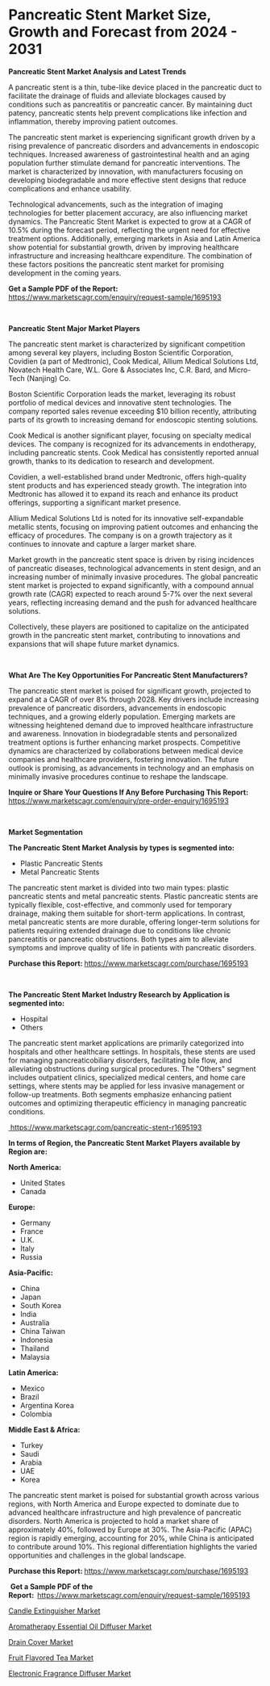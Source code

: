 <p><h1>Pancreatic Stent Market Size, Growth and Forecast from 2024 - 2031</h1></p><p><strong>Pancreatic Stent Market Analysis and Latest Trends</strong></p>
<p><p>A pancreatic stent is a thin, tube-like device placed in the pancreatic duct to facilitate the drainage of fluids and alleviate blockages caused by conditions such as pancreatitis or pancreatic cancer. By maintaining duct patency, pancreatic stents help prevent complications like infection and inflammation, thereby improving patient outcomes.</p><p>The pancreatic stent market is experiencing significant growth driven by a rising prevalence of pancreatic disorders and advancements in endoscopic techniques. Increased awareness of gastrointestinal health and an aging population further stimulate demand for pancreatic interventions. The market is characterized by innovation, with manufacturers focusing on developing biodegradable and more effective stent designs that reduce complications and enhance usability.</p><p>Technological advancements, such as the integration of imaging technologies for better placement accuracy, are also influencing market dynamics. The Pancreatic Stent Market is expected to grow at a CAGR of 10.5% during the forecast period, reflecting the urgent need for effective treatment options. Additionally, emerging markets in Asia and Latin America show potential for substantial growth, driven by improving healthcare infrastructure and increasing healthcare expenditure. The combination of these factors positions the pancreatic stent market for promising development in the coming years.</p></p>
<p><strong>Get a Sample PDF of the Report:&nbsp;</strong> <a href="https://www.marketscagr.com/enquiry/request-sample/1695193?utm_campaign=1884&utm_medium=2&utm_source=Github&utm_content=ia&utm_term=17122024&utm_id=pancreatic-stent">https://www.marketscagr.com/enquiry/request-sample/1695193</a></p>
<p>&nbsp;</p>
<p><strong>Pancreatic Stent Major Market Players</strong></p>
<p><p>The pancreatic stent market is characterized by significant competition among several key players, including Boston Scientific Corporation, Covidien (a part of Medtronic), Cook Medical, Allium Medical Solutions Ltd, Novatech Health Care, W.L. Gore & Associates Inc, C.R. Bard, and Micro-Tech (Nanjing) Co. </p><p>Boston Scientific Corporation leads the market, leveraging its robust portfolio of medical devices and innovative stent technologies. The company reported sales revenue exceeding $10 billion recently, attributing parts of its growth to increasing demand for endoscopic stenting solutions.</p><p>Cook Medical is another significant player, focusing on specialty medical devices. The company is recognized for its advancements in endotherapy, including pancreatic stents. Cook Medical has consistently reported annual growth, thanks to its dedication to research and development.</p><p>Covidien, a well-established brand under Medtronic, offers high-quality stent products and has experienced steady growth. The integration into Medtronic has allowed it to expand its reach and enhance its product offerings, supporting a significant market presence.</p><p>Allium Medical Solutions Ltd is noted for its innovative self-expandable metallic stents, focusing on improving patient outcomes and enhancing the efficacy of procedures. The company is on a growth trajectory as it continues to innovate and capture a larger market share.</p><p>Market growth in the pancreatic stent space is driven by rising incidences of pancreatic diseases, technological advancements in stent design, and an increasing number of minimally invasive procedures. The global pancreatic stent market is projected to expand significantly, with a compound annual growth rate (CAGR) expected to reach around 5-7% over the next several years, reflecting increasing demand and the push for advanced healthcare solutions.</p><p>Collectively, these players are positioned to capitalize on the anticipated growth in the pancreatic stent market, contributing to innovations and expansions that will shape future market dynamics.</p></p>
<p>&nbsp;</p>
<p><strong>What Are The Key Opportunities For Pancreatic Stent Manufacturers?</strong></p>
<p><p>The pancreatic stent market is poised for significant growth, projected to expand at a CAGR of over 8% through 2028. Key drivers include increasing prevalence of pancreatic disorders, advancements in endoscopic techniques, and a growing elderly population. Emerging markets are witnessing heightened demand due to improved healthcare infrastructure and awareness. Innovation in biodegradable stents and personalized treatment options is further enhancing market prospects. Competitive dynamics are characterized by collaborations between medical device companies and healthcare providers, fostering innovation. The future outlook is promising, as advancements in technology and an emphasis on minimally invasive procedures continue to reshape the landscape.</p></p>
<p><strong>Inquire or Share Your Questions If Any Before Purchasing This Report:</strong> <a href="https://www.marketscagr.com/enquiry/pre-order-enquiry/1695193?utm_campaign=1884&utm_medium=2&utm_source=Github&utm_content=ia&utm_term=17122024&utm_id=pancreatic-stent">https://www.marketscagr.com/enquiry/pre-order-enquiry/1695193</a></p>
<p>&nbsp;</p>
<p><strong>Market Segmentation</strong></p>
<p><strong>The Pancreatic Stent Market Analysis by types is segmented into:</strong></p>
<p><ul><li>Plastic Pancreatic Stents</li><li>Metal Pancreatic Stents</li></ul></p>
<p><p>The pancreatic stent market is divided into two main types: plastic pancreatic stents and metal pancreatic stents. Plastic pancreatic stents are typically flexible, cost-effective, and commonly used for temporary drainage, making them suitable for short-term applications. In contrast, metal pancreatic stents are more durable, offering longer-term solutions for patients requiring extended drainage due to conditions like chronic pancreatitis or pancreatic obstructions. Both types aim to alleviate symptoms and improve quality of life in patients with pancreatic disorders.</p></p>
<p><strong>Purchase this Report:&nbsp;</strong><a href="https://www.marketscagr.com/purchase/1695193?utm_campaign=1884&utm_medium=2&utm_source=Github&utm_content=ia&utm_term=17122024&utm_id=pancreatic-stent">https://www.marketscagr.com/purchase/1695193</a></p>
<p>&nbsp;</p>
<p><strong>The Pancreatic Stent Market Industry Research by Application is segmented into:</strong></p>
<p><ul><li>Hospital</li><li>Others</li></ul></p>
<p><p>The pancreatic stent market applications are primarily categorized into hospitals and other healthcare settings. In hospitals, these stents are used for managing pancreaticobiliary disorders, facilitating bile flow, and alleviating obstructions during surgical procedures. The "Others" segment includes outpatient clinics, specialized medical centers, and home care settings, where stents may be applied for less invasive management or follow-up treatments. Both segments emphasize enhancing patient outcomes and optimizing therapeutic efficiency in managing pancreatic conditions.</p></p>
<p><a href="https://www.marketscagr.com/pancreatic-stent-r1695193?utm_campaign=1884&utm_medium=2&utm_source=Github&utm_content=ia&utm_term=17122024&utm_id=pancreatic-stent">&nbsp;https://www.marketscagr.com/pancreatic-stent-r1695193</a></p>
<p><strong>In terms of Region, the Pancreatic Stent Market Players available by Region are:</strong></p>
<p>
    <p> <strong> North America: </strong>
        <ul>
            <li>United States</li>
            <li>Canada</li>
        </ul>
        </p> 
    <p> <strong> Europe: </strong>
        <ul>
            <li>Germany</li>
            <li>France</li>
            <li>U.K.</li>
            <li>Italy</li>
            <li>Russia</li>
        </ul>
        </p> 
    <p> <strong> Asia-Pacific: </strong>
        <ul>
            <li>China</li>
            <li>Japan</li>
            <li>South Korea</li>
            <li>India</li>
            <li>Australia</li>
            <li>China Taiwan</li>
            <li>Indonesia</li>
            <li>Thailand</li>
            <li>Malaysia</li>
        </ul>
        </p> 
    <p> <strong> Latin America: </strong>
        <ul>
            <li>Mexico</li>
            <li>Brazil</li>
            <li>Argentina Korea</li>
            <li>Colombia</li>
        </ul>
        </p> 
    <p> <strong> Middle East & Africa: </strong>
        <ul>
            <li>Turkey</li>
            <li>Saudi</li>
            <li>Arabia</li>
            <li>UAE</li>
            <li>Korea</li>
        </ul>
    </p>
    </p>
<p><p>The pancreatic stent market is poised for substantial growth across various regions, with North America and Europe expected to dominate due to advanced healthcare infrastructure and high prevalence of pancreatic disorders. North America is projected to hold a market share of approximately 40%, followed by Europe at 30%. The Asia-Pacific (APAC) region is rapidly emerging, accounting for 20%, while China is anticipated to contribute around 10%. This regional differentiation highlights the varied opportunities and challenges in the global landscape.</p></p>
<p><strong>Purchase this Report: </strong><a href="https://www.marketscagr.com/purchase/1695193?utm_campaign=1884&utm_medium=2&utm_source=Github&utm_content=ia&utm_term=17122024&utm_id=pancreatic-stent">https://www.marketscagr.com/purchase/1695193</a></p>
<p>&nbsp;<strong>Get a Sample PDF of the Report:&nbsp;&nbsp;</strong><a href="https://www.marketscagr.com/enquiry/request-sample/1695193?utm_campaign=1884&utm_medium=2&utm_source=Github&utm_content=ia&utm_term=17122024&utm_id=pancreatic-stent">https://www.marketscagr.com/enquiry/request-sample/1695193</a></p>
<p><strong></strong></p>
<p><p><a href="https://www.linkedin.com/pulse/candle-extinguisher-market-sizeshare-recent-development-sales-namwf?utm_campaign=1884&utm_medium=2&utm_source=Github&utm_content=ia&utm_term=17122024&utm_id=pancreatic-stent">Candle Extinguisher Market</a></p><p><a href="https://www.linkedin.com/pulse/global-aromatherapy-essential-oil-diffuser-market-pulse-trends-nksvf?utm_campaign=1884&utm_medium=2&utm_source=Github&utm_content=ia&utm_term=17122024&utm_id=pancreatic-stent">Aromatherapy Essential Oil Diffuser Market</a></p><p><a href="https://www.linkedin.com/pulse/impact-change-trends-global-drain-cover-market-surpassed-x8yvf?utm_campaign=1884&utm_medium=2&utm_source=Github&utm_content=ia&utm_term=17122024&utm_id=pancreatic-stent">Drain Cover Market</a></p><p><a href="https://www.linkedin.com/pulse/fruit-flavored-tea-market-report-size-revenue-forecast-g5v6e?utm_campaign=1884&utm_medium=2&utm_source=Github&utm_content=ia&utm_term=17122024&utm_id=pancreatic-stent">Fruit Flavored Tea Market</a></p><p><a href="https://www.linkedin.com/pulse/analyzing-global-electronic-fragrance-diffuser-market-growth-qnnjf?utm_campaign=1884&utm_medium=2&utm_source=Github&utm_content=ia&utm_term=17122024&utm_id=pancreatic-stent">Electronic Fragrance Diffuser Market</a></p></p>